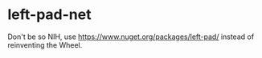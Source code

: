 # left-pad-net
Don't be so NIH, use https://www.nuget.org/packages/left-pad/ instead of reinventing the Wheel.